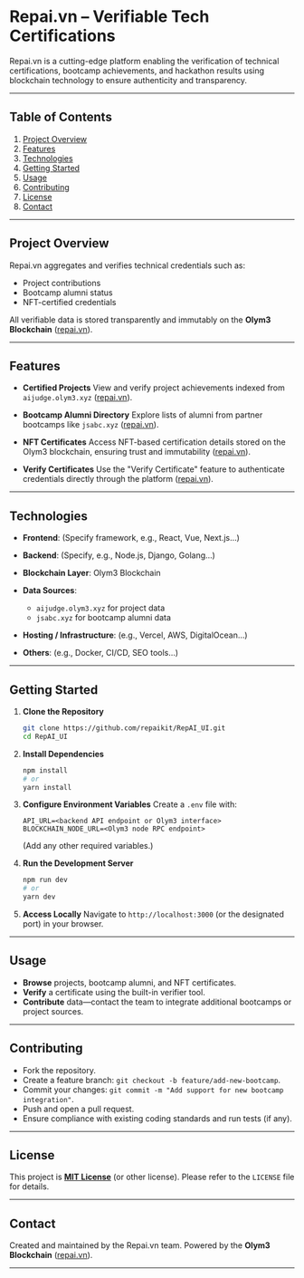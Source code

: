 # Repai.vn – Verifiable Tech Certifications

Repai.vn is a cutting-edge platform enabling the verification of technical certifications, bootcamp achievements, and hackathon results using blockchain technology to ensure authenticity and transparency.

---

## Table of Contents

1. [Project Overview](#project-overview)
2. [Features](#features)
3. [Technologies](#technologies)
4. [Getting Started](#getting-started)
5. [Usage](#usage)
6. [Contributing](#contributing)
7. [License](#license)
8. [Contact](#contact)

---

## Project Overview

Repai.vn aggregates and verifies technical credentials such as:

* Project contributions
* Bootcamp alumni status
* NFT-certified credentials

All verifiable data is stored transparently and immutably on the **Olym3 Blockchain** ([repai.vn][1]).

---

## Features

* **Certified Projects**
  View and verify project achievements indexed from `aijudge.olym3.xyz` ([repai.vn][1]).

* **Bootcamp Alumni Directory**
  Explore lists of alumni from partner bootcamps like `jsabc.xyz` ([repai.vn][1]).

* **NFT Certificates**
  Access NFT-based certification details stored on the Olym3 blockchain, ensuring trust and immutability ([repai.vn][1]).

* **Verify Certificates**
  Use the "Verify Certificate" feature to authenticate credentials directly through the platform ([repai.vn][1]).

---

## Technologies

* **Frontend**: (Specify framework, e.g., React, Vue, Next.js…)
* **Backend**: (Specify, e.g., Node.js, Django, Golang…)
* **Blockchain Layer**: Olym3 Blockchain
* **Data Sources**:

  * `aijudge.olym3.xyz` for project data
  * `jsabc.xyz` for bootcamp alumni data
* **Hosting / Infrastructure**: (e.g., Vercel, AWS, DigitalOcean…)
* **Others**: (e.g., Docker, CI/CD, SEO tools…)

---

## Getting Started

1. **Clone the Repository**

   ```bash
   git clone https://github.com/repaikit/RepAI_UI.git
   cd RepAI_UI
   ```

2. **Install Dependencies**

   ```bash
   npm install
   # or
   yarn install
   ```

3. **Configure Environment Variables**
   Create a `.env` file with:

   ```
   API_URL=<backend API endpoint or Olym3 interface>
   BLOCKCHAIN_NODE_URL=<Olym3 node RPC endpoint>
   ```

   (Add any other required variables.)

4. **Run the Development Server**

   ```bash
   npm run dev
   # or
   yarn dev
   ```

5. **Access Locally**
   Navigate to `http://localhost:3000` (or the designated port) in your browser.

---

## Usage

* **Browse** projects, bootcamp alumni, and NFT certificates.
* **Verify** a certificate using the built-in verifier tool.
* **Contribute** data—contact the team to integrate additional bootcamps or project sources.

---

## Contributing

* Fork the repository.
* Create a feature branch: `git checkout -b feature/add-new-bootcamp`.
* Commit your changes: `git commit -m "Add support for new bootcamp integration"`.
* Push and open a pull request.
* Ensure compliance with existing coding standards and run tests (if any).

---

## License

This project is **[MIT License](LICENSE)** (or other license).
Please refer to the `LICENSE` file for details.

---

## Contact

Created and maintained by the Repai.vn team.
Powered by the **Olym3 Blockchain** ([repai.vn][1]).

---

[1]: https://www.repai.vn/ "Repai.vn – Verifiable Tech Certifications"
